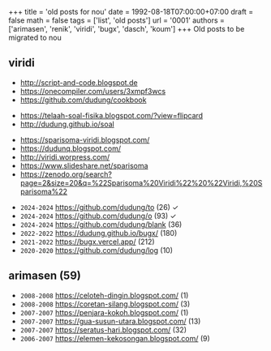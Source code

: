 +++
title = 'old posts for nou'
date = 1992-08-18T07:00:00+07:00
draft = false
math = false
tags = ['list', 'old posts']
url = '0001'
authors = ['arimasen', 'renik', 'viridi', 'bugx', 'dasch', 'koum']
+++
Old posts to be migrated to nou <!--more-->


## viridi
+ http://script-and-code.blogspot.de
+ https://onecompiler.com/users/3xmpf3wcs
+ https://github.com/dudung/cookbook

- https://telaah-soal-fisika.blogspot.com/?view=flipcard
- http://dudung.github.io/soal

+ https://sparisoma-viridi.blogspot.com/
+ https://dudunq.blogspot.com/
+ http://viridi.worpress.com/
+ https://www.slideshare.net/sparisoma
+ https://zenodo.org/search?page=2&size=20&q=%22Sparisoma%20Viridi%22%20%22Viridi,%20Sparisoma%22

- `2024-2024` https://github.com/dudung/to (26) &check;
- `2024-2024` https://github.com/dudung/o (93) &check;
- `2024-2024` https://github.com/dudung/blank (36)
- `2022-2022` https://dudung.github.io/bugx/ (180)
- `2021-2022` https://bugx.vercel.app/ (212)
- `2020-2020` https://github.com/dudung/log (10)

## arimasen (59)
+ `2008-2008` https://celoteh-dingin.blogspot.com/ (1)
+ `2008-2008` https://coretan-silang.blogspot.com/ (3)
+ `2007-2007` https://penjara-kokoh.blogspot.com/ (1)
+ `2007-2007` https://gua-susun-utara.blogspot.com/ (13)
+ `2007-2007` https://seratus-hari.blogspot.com/ (32)
+ `2006-2007` https://elemen-kekosongan.blogspot.com/ (9)
